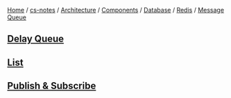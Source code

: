 [Home](https://mengxianbin.github.io) /
[cs-notes](https://mengxianbin.github.io/cs-notes/site) /
[Architecture](https://mengxianbin.github.io/cs-notes/site/Architecture) /
[Components](https://mengxianbin.github.io/cs-notes/site/Architecture/Components) /
[Database](https://mengxianbin.github.io/cs-notes/site/Architecture/Components/Database) /
[Redis](https://mengxianbin.github.io/cs-notes/site/Architecture/Components/Database/Redis) /
[Message Queue](https://mengxianbin.github.io/cs-notes/site/Architecture/Components/Database/Redis/Message%20Queue)

## [Delay Queue](https://mengxianbin.github.io/cs-notes/site/Architecture/Components/Database/Redis/Message%20Queue/Delay%20Queue)

## [List](https://mengxianbin.github.io/cs-notes/site/Architecture/Components/Database/Redis/Message%20Queue/List)

## [Publish & Subscribe](https://mengxianbin.github.io/cs-notes/site/Architecture/Components/Database/Redis/Message%20Queue/Publish%20&%20Subscribe)
